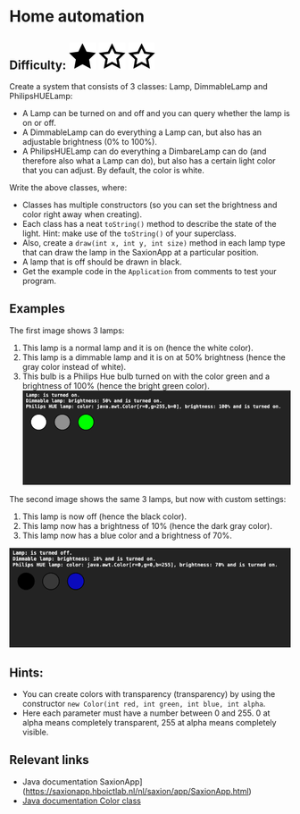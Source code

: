 # Home automation
## Difficulty: ![Filled](../resources/star-filled.svg) ![Outlined](../resources/star-outlined.svg) ![Outlined](../resources/star-outlined.svg) 

Create a system that consists of 3 classes: Lamp, DimmableLamp and PhilipsHUELamp:
- A Lamp can be turned on and off and you can query whether the lamp is on or off.
- A DimmableLamp can do everything a Lamp can, but also has an adjustable brightness (0% to 100%).
- A PhilipsHUELamp can do everything a DimbareLamp can do (and therefore also what a Lamp can do), but also has a certain light color that you can adjust. By default, the color is white.

Write the above classes, where:
- Classes has multiple constructors (so you can set the brightness and color right away when creating).
- Each class has a neat `toString()` method to describe the state of the light. Hint: make use of the `toString()` of your superclass.
- Also, create a `draw(int x, int y, int size)` method in each lamp type that can draw the lamp in the SaxionApp at a particular position.
- A lamp that is off should be drawn in black.
- Get the example code in the `Application` from comments to test your program.

## Examples
The first image shows 3 lamps:
1. This lamp is a normal lamp and it is on (hence the white color).
2. This lamp is a dimmable lamp and it is on at 50% brightness (hence the gray color instead of white).
3. This bulb is a Philips Hue bulb turned on with the color green and a brightness of 100% (hence the bright green color). 
![Example](sample_output.png)

The second image shows the same 3 lamps, but now with custom settings:
1. This lamp is now off (hence the black color).
2. This lamp now has a brightness of 10% (hence the dark gray color).
3. This lamp now has a blue color and a brightness of 70%.

![Example](sample_output2.png)

## Hints:
- You can create colors with transparency (transparency) by using the constructor `new Color(int red, int green, int blue, int alpha`.
- Here each parameter must have a number between 0 and 255. 0 at alpha means completely transparent, 255 at alpha means completely visible.

## Relevant links
* Java documentation SaxionApp](https://saxionapp.hboictlab.nl/nl/saxion/app/SaxionApp.html)
* [Java documentation Color class](https://docs.oracle.com/en/java/javase/11/docs/api/java.desktop/java/awt/Color.html#%3Cinit%3E(int,int,int))